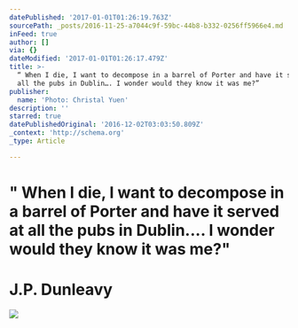 ```yaml
---
datePublished: '2017-01-01T01:26:19.763Z'
sourcePath: _posts/2016-11-25-a7044c9f-59bc-44b8-b332-0256ff5966e4.md
inFeed: true
author: []
via: {}
dateModified: '2017-01-01T01:26:17.479Z'
title: >-
  “ When I die, I want to decompose in a barrel of Porter and have it served at
  all the pubs in Dublin…. I wonder would they know it was me?”
publisher:
  name: 'Photo: Christal Yuen'
description: ''
starred: true
datePublishedOriginal: '2016-12-02T03:03:50.809Z'
_context: 'http://schema.org'
_type: Article

---
```

# **" When I die, I want to decompose in a barrel of Porter and have it served at all the pubs in Dublin.... I wonder would they know it was me?"**

# **J.P. Dunleavy**
![](https://the-grid-user-content.s3-us-west-2.amazonaws.com/70e6b90f-46c8-4462-8edb-26f2a9cfe741.jpg)
